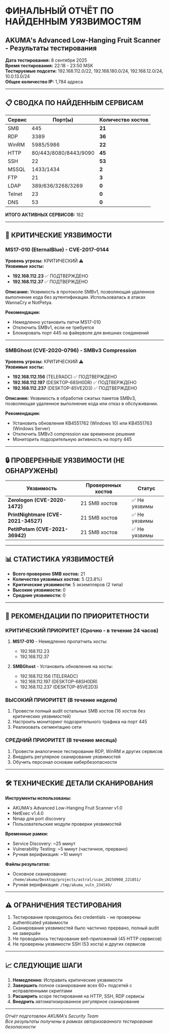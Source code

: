 # ФИНАЛЬНЫЙ ОТЧЁТ ПО НАЙДЕННЫМ УЯЗВИМОСТЯМ
## AKUMA's Advanced Low-Hanging Fruit Scanner - Результаты тестирования

**Дата тестирования:** 8 сентября 2025  
**Время тестирования:** 22:18 - 23:50 MSK  
**Тестируемые подсети:** 192.168.112.0/22, 192.168.180.0/24, 192.168.12.0/24, 10.0.13.0/24  
**Общее количество IP:** 1,784 адреса  

---

## 📋 СВОДКА ПО НАЙДЕННЫМ СЕРВИСАМ

| Сервис | Порт(ы) | Количество хостов |
|--------|---------|------------------|
| SMB | 445 | **21** |
| RDP | 3389 | **36** |
| WinRM | 5985/5986 | **22** |
| HTTP | 80/443/8080/8443/9090 | **45** |
| SSH | 22 | **53** |
| MSSQL | 1433/1434 | **2** |
| FTP | 21 | **3** |
| LDAP | 389/636/3268/3269 | **0** |
| Telnet | 23 | **0** |
| DNS | 53 | **0** |

**ИТОГО АКТИВНЫХ СЕРВИСОВ:** 182

---

## 🚨 КРИТИЧЕСКИЕ УЯЗВИМОСТИ

### **MS17-010 (EternalBlue) - CVE-2017-0144**
**Уровень угрозы:** КРИТИЧЕСКИЙ ⚠️  
**Уязвимые хосты:**
- **192.168.112.23** ✅ ПОДТВЕРЖДЕНО
- **192.168.112.37** ✅ ПОДТВЕРЖДЕНО

**Описание:** Уязвимость в протоколе SMBv1, позволяющая удаленное выполнение кода без аутентификации. Использовалась в атаках WannaCry и NotPetya.

**Рекомендации:**
- Немедленно установить патчи MS17-010
- Отключить SMBv1, если не требуется
- Блокировать порт 445 на файерволе для внешних соединений

---

### **SMBGhost (CVE-2020-0796) - SMBv3 Compression**
**Уровень угрозы:** КРИТИЧЕСКИЙ ⚠️  
**Уязвимые хосты:**
- **192.168.112.156** (TELERADC) ✅ ПОДТВЕРЖДЕНО
- **192.168.112.197** (DESKTOP-68SH0DR) ✅ ПОДТВЕРЖДЕНО  
- **192.168.112.237** (DESKTOP-85VE2D3) ✅ ПОДТВЕРЖДЕНО

**Описание:** Уязвимость в обработке сжатых пакетов SMBv3, позволяющая удаленное выполнение кода или отказ в обслуживании.

**Рекомендации:**
- Установить обновления KB4551762 (Windows 10) или KB4551763 (Windows Server)
- Отключить SMBv3 compression как временное решение
- Мониторить подозрительную активность на порту 445

---

## 🔒 ПРОВЕРЕННЫЕ УЯЗВИМОСТИ (НЕ ОБНАРУЖЕНЫ)

| Уязвимость | Проверенных хостов | Статус |
|------------|-------------------|--------|
| **Zerologon (CVE-2020-1472)** | 21 SMB хостов | ✅ Не уязвимы |
| **PrintNightmare (CVE-2021-34527)** | 21 SMB хостов | ✅ Не уязвимы |
| **PetitPotam (CVE-2021-36942)** | 21 SMB хостов | ✅ Не уязвимы |

---

## 📊 СТАТИСТИКА УЯЗВИМОСТЕЙ

- **Всего проверено SMB хостов:** 21
- **Количество уязвимых хостов:** 5 (23.8%)
- **Критические уязвимости:** 5 экземпляров (2 типа)
- **Высокие уязвимости:** 0
- **Средние уязвимости:** 0

---

## 🎯 РЕКОМЕНДАЦИИ ПО ПРИОРИТЕТНОСТИ

### **КРИТИЧЕСКИЙ ПРИОРИТЕТ (Срочно - в течение 24 часов)**
1. **MS17-010** - Немедленно пропатчить хосты:
   - 192.168.112.23
   - 192.168.112.37

2. **SMBGhost** - Установить обновления на хосты:
   - 192.168.112.156 (TELERADC)
   - 192.168.112.197 (DESKTOP-68SH0DR)  
   - 192.168.112.237 (DESKTOP-85VE2D3)

### **ВЫСОКИЙ ПРИОРИТЕТ (В течение недели)**
1. Провести полный audit остальных SMB хостов (16 хостов без критических уязвимостей)
2. Настроить мониторинг подозрительного трафика на порт 445
3. Реализовать сегментацию сети

### **СРЕДНИЙ ПРИОРИТЕТ (В течение месяца)**
1. Провести аналогичное тестирование RDP, WinRM и других сервисов
2. Внедрить регулярное сканирование уязвимостей
3. Обучить персонал основам кибербезопасности

---

## 🛠️ ТЕХНИЧЕСКИЕ ДЕТАЛИ СКАНИРОВАНИЯ

**Инструменты использованы:**
- AKUMA's Advanced Low-Hanging Fruit Scanner v1.0
- NetExec v1.4.0
- Nmap для port discovery
- Пользовательские модули проверки уязвимостей

**Временные рамки:**
- Service Discovery: ~25 минут
- Vulnerability Testing: ~5 минут (частичное, прервано)
- Ручная верификация: ~10 минут

**Файлы результатов:**
- Основное сканирование: `/home/akuma/Desktop/projects/astral/scan_20250908_221851/`  
- Ручная верификация: `/tmp/akuma_vuln_234549/`

---

## ⚠️ ОГРАНИЧЕНИЯ ТЕСТИРОВАНИЯ

1. Тестирование проводилось без credentials - не проверены authenticated уязвимости
2. Сканирование уязвимостей было частично прервано, полный audit не завершён
3. Не проводилось тестирование веб-приложений (45 HTTP сервисов)
4. Не проверены уязвимости SSH (53 хоста) и других сервисов

---

## 📈 СЛЕДУЮЩИЕ ШАГИ

1. **Немедленно**: Исправить критические уязвимости
2. **Завершить** полное сканирование всех 60+ подсетей с исправленными скриптами
3. **Расширить** scope тестирования на HTTP, SSH, RDP сервисы  
4. **Внедрить** автоматизированное регулярное сканирование

---

*Отчёт подготовлен AKUMA's Security Team*  
*Все результаты получены в рамках авторизованного тестирования безопасности*
